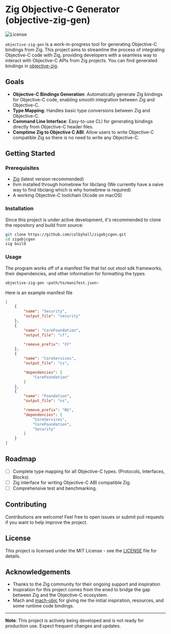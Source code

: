 # Zig Objective-C Generator (objective-zig-gen)

![License](https://img.shields.io/badge/license-MIT-blue.svg)

`objective-zig-gen` is a work-in-progress tool for generating Objective-C bindings from Zig. This project aims to streamline the process of integrating Objective-C code with Zig, providing developers with a seamless way to interact with Objective-C APIs from Zig projects. You can find generated bindings in [objective-zig](https://github.com/colbyhall/objective-zig).

## Goals

- **Objective-C Bindings Generation**: Automatically generate Zig bindings for Objective-C code, enabling smooth integration between Zig and Objective-C.
- **Type Mapping**: Handles basic type conversions between Zig and Objective-C.
- **Command Line Interface**: Easy-to-use CLI for generating bindings directly from Objective-C header files.
- **Comptime Zig to Objective C ABI**: Allow users to write Objective-C compatible Zig so there is no need to write any Objective-C.

## Getting Started

### Prerequisites

- [Zig](https://ziglang.org/) (latest version recommended)
- llvm installed through homebrew for libclang (We currently have a naive way to find libclang which is why homebrew is required)
- A working Objective-C toolchain (Xcode on macOS)

### Installation

Since this project is under active development, it's recommended to clone the repository and build from source:

```bash
git clone https://github.com/colbyhall/zigobjcgen.git
cd zigobjcgen
zig build
```

### Usage

The program works off of a manifest file that list out xtool sdk frameworks, their dependencies, and other information for formatting the types.

```bash
objective-zig-gen <path/to/manifest.json>
```
Here is an example manifest file

```json
[
    {
        "name": "Security",
        "output_file": "security"
    },
    {
        "name": "CoreFoundation",
        "output_file": "cf",

        "remove_prefix": "CF"
    },
    {
        "name": "CoreServices",
        "output_file": "cs",

        "dependencies": [
            "CoreFoundation"
        ]
    },
    {
        "name": "Foundation",
        "output_file": "ns",

        "remove_prefix": "NS",
        "dependencies": [
            "CoreServices",
            "CoreFoundation",
            "Security"
        ]
    }
]
```

## Roadmap
- [ ] Complete type mapping for all Objective-C types. (Protocols, Interfaces, Blocks)
- [ ] Zig interface for writing Objective-C ABI compatible Zig.
- [ ] Comprehensive test and benchmarking.

## Contributing
Contributions are welcome! Feel free to open issues or submit pull requests if you want to help improve the project.

## License
This project is licensed under the MIT License - see the [LICENSE](LICENSE) file for details.

## Acknowledgements
- Thanks to the Zig community for their ongoing support and inspiration
- Inspiration for this project comes from the ened to bridge the gap between Zig and the Objective-C ecosystem.
- Mach and [mach-objc](https://github.com/hexops/mach-objc) for giving me the initial inspiration, resources, and some runtime code bindings.

---

**Note**: This project is actively being developed and is not ready for production use. Expect frequent changes and updates.
